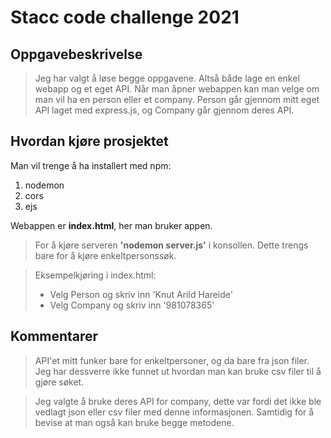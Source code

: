 # Stacc code challenge 2021

## Oppgavebeskrivelse

> Jeg har valgt å løse begge oppgavene. Altså både lage en enkel webapp og et eget API. Når man åpner webappen kan man velge om man vil ha en person eller et company. Person går gjennom mitt eget API laget med express.js, og Company går gjennom deres API.

## Hvordan kjøre prosjektet
Man vil trenge å ha installert med npm:
1. nodemon
2. cors
3. ejs

Webappen er **index.html**, her man bruker appen.

> For å kjøre serveren **'nodemon server.js'** i konsollen. Dette trengs bare for å kjøre enkeltpersonssøk.

> Eksempelkjøring i index.html:
> - Velg Person og skriv inn 'Knut Arild Hareide'
> - Velg Company og skriv inn '981078365'

## Kommentarer
> API'et mitt funker bare for enkeltpersoner, og da bare fra json filer. Jeg har dessverre ikke funnet ut hvordan man kan bruke csv filer til å gjøre søket.

> Jeg valgte å bruke deres API for company, dette var fordi det ikke ble vedlagt json eller csv filer med denne informasjonen. Samtidig for å bevise at man også kan bruke begge metodene. 
